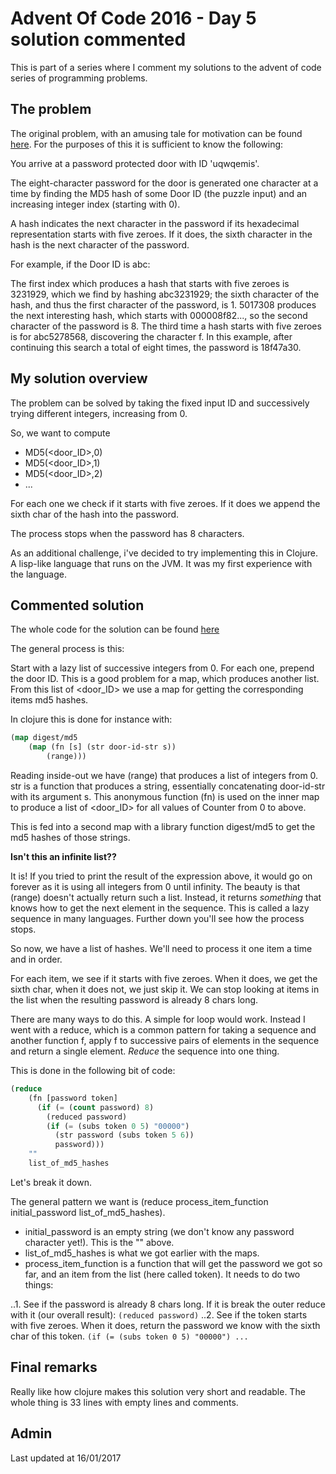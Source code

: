 # Advent Of Code 2016 - Day 5 solution commented

This is part of a series where I comment my solutions to the advent of code series of programming problems.

## The problem
The original problem, with an amusing tale for motivation can be found [here](http://adventofcode.com/2015/day/5). 
For the purposes of this it is sufficient to know the following:

You arrive at a password protected door with ID 'uqwqemis'.

The eight-character password for the door is generated one character at a time by finding the MD5 hash of some Door ID (the puzzle input) and an increasing integer index (starting with 0).

A hash indicates the next character in the password if its hexadecimal representation starts with five zeroes. If it does, the sixth character in the hash is the next character of the password.

For example, if the Door ID is abc:

The first index which produces a hash that starts with five zeroes is 3231929, which we find by hashing abc3231929; the sixth character of the hash, and thus the first character of the password, is 1.
5017308 produces the next interesting hash, which starts with 000008f82..., so the second character of the password is 8.
The third time a hash starts with five zeroes is for abc5278568, discovering the character f.
In this example, after continuing this search a total of eight times, the password is 18f47a30.

## My solution overview

The problem can be solved by taking the fixed input ID and successively trying different integers, increasing from 0. 

So, we want to compute
- MD5(<door_ID>,0)
- MD5(<door_ID>,1)
- MD5(<door_ID>,2)
- ...

For each one we check if it starts with five zeroes. If it does we append the sixth char of the hash into the password. 

The process stops when the password has 8 characters.

As an additional challenge, i've decided to try implementing this in Clojure. A lisp-like language that runs on the JVM. It was my first experience with the language.

## Commented solution
The whole code for the solution can be found [here](https://github.com/jumpifzero/adventofcode2016/blob/master/day5/src/app/core.clj)

The general process is this:

Start with a lazy list of successive integers from 0.
For each one, prepend the door ID. This is a good problem for a map, which produces another list.
From this list of <door_ID><Counter> we use a map for getting the corresponding items md5 hashes. 

In clojure this is done for instance with:
```lisp
(map digest/md5 
	(map (fn [s] (str door-id-str s)) 
		(range)))
```
Reading inside-out we have (range) that produces a list of integers from 0.
str is a function that produces a string, essentially concatenating door-id-str with its argument s. This anonymous function (fn) is used on the inner map to produce a list of <door_ID><Counter> for all values of Counter from 0 to above.

This is fed into a second map with a library function digest/md5 to get the md5 hashes of those strings.

**Isn't this an infinite list??**

It is! If you tried to print the result of the expression above, it would go on forever as it is using all integers from 0 until infinity. The beauty is that (range) doesn't actually return such a list. Instead, it returns _something_ that knows how to get the next element in the sequence. This is called a lazy sequence in many languages.
Further down you'll see how the process stops.

So now, we have a list of hashes. We'll need to process it one item a time and in order. 

For each item, we see if it starts with five zeroes. When it does, we get the sixth char, when it does not, we just skip it. We can stop looking at items in the list when the resulting password is already 8 chars long.

There are many ways to do this. A simple for loop would work. Instead I went with a reduce, which is a common pattern for taking a sequence and another function f, apply f to successive pairs of elements in the sequence and return a single element. _Reduce_ the sequence into one thing.

This is done in the following bit of code:

```lisp
(reduce 
    (fn [password token] 
      (if (= (count password) 8)
        (reduced password)
        (if (= (subs token 0 5) "00000")
          (str password (subs token 5 6)) 
          password)))
	""
	list_of_md5_hashes
```

Let's break it down.


The general pattern we want is (reduce process_item_function initial_password list_of_md5_hashes).

- initial_password is an empty string (we don't know any password character yet!). This is the "" above.
- list_of_md5_hashes is what we got earlier with the maps.
- process_item_function is a function that will get the password we got so far, and an item from the list (here called token). It needs to do two things:

..1. See if the password is already 8 chars long. If it is break the outer reduce with it (our overall result): `(reduced password)`
..2. See if the token starts with five zeroes. When it does, return the password we know with the sixth char of this token. `(if (= (subs token 0 5) "00000") ...`


## Final remarks

Really like how clojure makes this solution very short and readable. The whole thing is 33 lines with empty lines and comments.

## Admin
Last updated at 16/01/2017